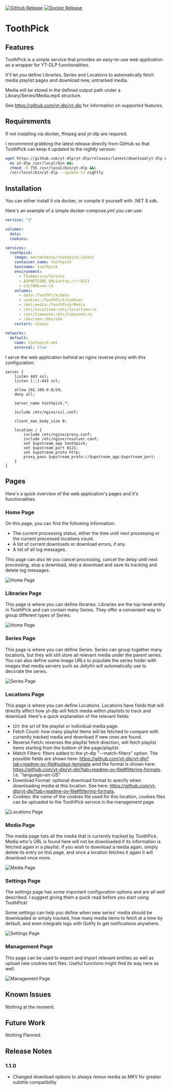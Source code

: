 [<img alt="GitHub Release" src="https://img.shields.io/github/v/release/mattmckenzy/toothpick?logo=github&color=forestgreen">](https://github.com/MattMckenzy/ToothPick)
[<img alt="Docker Release" src="https://img.shields.io/docker/v/mattmckenzy/toothpick/latest?logo=docker">](https://hub.docker.com/r/mattmckenzy/toothpick)

# ToothPick

## Features

ToothPick is a simple service that provides an easy-to-use web application as a wrapper for YT-DLP functionalities.

It'll let you define Libraries, Series and Locations to automatically fetch media playlist pages and download new, untracked media.

Media will be stored in the defined output path under a Library/Series/Media.mp4 structure.

See https://github.com/yt-dlp/yt-dlp for information on supported features. 


## Requirements

If not installing via docker, ffmpeg and yt-dlp are required. 

I recommend grabbing the latest release directly from GitHub so that ToothPick can keep it updated to the nightly version:

```bash
wget https://github.com/yt-dlp/yt-dlp/releases/latest/download/yt-dlp &&\
  mv yt-dlp /usr/local/bin &&\
  chmod -R 755 /usr/local/bin/yt-dlp &&\
  /usr/local/bin/yt-dlp --update-to nightly
```


## Installation

You can either install it via docker, or compile it yourself with .NET 8 sdk.

Here's an example of a simple docker-compose.yml you can use:
```yml
version: "3"

volumes:
  data:
  cookies:

services:
  toothpick:
    image: mattmckenzy/toothpick:latest
    container_name: toothpick
    hostname: toothpick
    environment:
      - TZ=America/Toronto
      - ASPNETCORE_URLS=http://+:8121
      - CULTURE=en-CA
    volumes:
      - data:/ToothPick/data
      - cookies:/ToothPick/Cookies
      - /mnt/media:/ToothPick/Media
      - /etc/localtime:/etc/localtime:ro
      - /etc/timezone:/etc/timezone:ro
      - /dev/shm:/dev/shm
    restart: always
    
networks:
  default:
    name: toothpick-net
    external: true
```

I serve the web application behind an nginx reverse proxy with this configuration:
```nginx
server {
    listen 443 ssl;
    listen [::]:443 ssl;

    allow 192.168.0.0/24;
    deny all;

    server_name toothpick.*;

    include /etc/nginx/ssl.conf;

    client_max_body_size 0;

    location / {
        include /etc/nginx/proxy.conf;
        include /etc/nginx/resolver.conf;
        set $upstream_app toothpick;
        set $upstream_port 8121;
        set $upstream_proto http;
        proxy_pass $upstream_proto://$upstream_app:$upstream_port;
    }
}
```


## Pages

Here's a quick overview of the web application's pages and it's functionalities.

### Home Page

On this page, you can find the following information:
* The current processing status, either the time until next processing or the current processed locations count.
* A list of current downloads or download errors, if any.
* A list of all log messages.

This page can also let you cancel processing, cancel the delay until next processing, stop a download, stop a download and save its tracking and delete log messages.

![Home Page](https://github.com/MattMckenzy/ToothPick/blob/main/Resources/Images/HomePage.png?raw=true)


### Libraries Page

This page is where you can define libraries. Libraries are the top-level entity in ToothPick and can contain many Series. They offer a convenient way to group different types of Series.

![Home Page](https://github.com/MattMckenzy/ToothPick/blob/main/Resources/Images/LibrariesPage.png?raw=true)


### Series Page

This page is where you can define Series. Series can group together many locations, but they will still store all relevant media under the parent series. You can also define some image URLs to populate the series folder with images that media servers such as Jellyfin will automatically use to decorate the series.

![Series Page](https://github.com/MattMckenzy/ToothPick/blob/main/Resources/Images/SeriesPage.png?raw=true)


### Locations Page

This page is where you can define Locations. Locations have fields that will directly affect how yt-dlp will fetch media within playlists to track and download. Here's a quick explanation of the relevant fields:

* Url: the url of the playlist or individual media page.
* Fetch Count: how many playlist items will be fetched to compare with currently tracked media and download if new ones are found.
* Reverse Fetch: reverses the playlist fetch direction, will fetch playlist items starting from the bottom of the page/playlist.
* Match Filters: filters added to the yt-dlp "--match-filters" option. The possible fields are shown here: https://github.com/yt-dlp/yt-dlp?tab=readme-ov-file#output-template amd the format is shown here: https://github.com/yt-dlp/yt-dlp?tab=readme-ov-file#filtering-formats. I.e. "language=en-US"
* Download Format: optional download format to specify when downloading media at this location. See here: https://github.com/yt-dlp/yt-dlp?tab=readme-ov-file#filtering-formats.
* Cookies: the name of the cookies file used for this location, cookies files can be uploaded to the ToothPick service in the management page.

![Locations Page](https://github.com/MattMckenzy/ToothPick/blob/main/Resources/Images/LocationsPage.png?raw=true)


### Media Page

The media page lists all the media that is currently tracked by ToothPick. Media who's URL is found here will not be downloaded if its information is fetched again in a playlist. If you wish to download a media again, simply delete its entry on this page, and once a location fetches it again it will download once more.

![Media Page](https://github.com/MattMckenzy/ToothPick/blob/main/Resources/Images/MediaPage.png?raw=true)


### Settings Page

The settings page has some important configuration options and are all well described. I suggest giving them a quick read before you start using ToothPick!

Some settings can help you define when new series' media should be downloaded or simply tracked, how many media items to fetch at a time by default, and even integrate logs with Gotify to get notifications anywhere.

![Settings Page](https://github.com/MattMckenzy/ToothPick/blob/main/Resources/Images/SettingsPage.png?raw=true)


### Management Page

This page can be used to export and import relevant entities as well as upload new cookies text files. Useful functions might find its way here as well.

![Management Page](https://github.com/MattMckenzy/ToothPick/blob/main/Resources/Images/ManagementPage.png?raw=true)


## Known Issues

Nothing at the moment.


## Future Work

Nothing Planned.


## Release Notes

### 1.1.0

- Changed download options to always remux media as MKV for greater subtitle compatibility